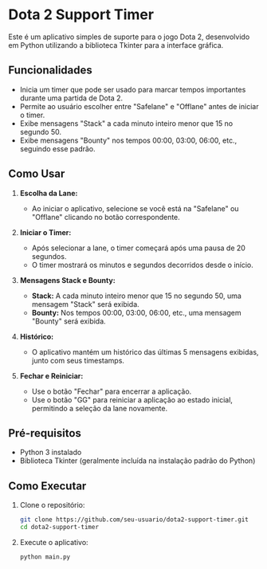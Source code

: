 # Dota 2 Support Timer

Este é um aplicativo simples de suporte para o jogo Dota 2, desenvolvido em Python utilizando a biblioteca Tkinter para a interface gráfica.

## Funcionalidades

- Inicia um timer que pode ser usado para marcar tempos importantes durante uma partida de Dota 2.
- Permite ao usuário escolher entre "Safelane" e "Offlane" antes de iniciar o timer.
- Exibe mensagens "Stack" a cada minuto inteiro menor que 15 no segundo 50.
- Exibe mensagens "Bounty" nos tempos 00:00, 03:00, 06:00, etc., seguindo esse padrão.

## Como Usar

1. **Escolha da Lane:**
   - Ao iniciar o aplicativo, selecione se você está na "Safelane" ou "Offlane" clicando no botão correspondente.

2. **Iniciar o Timer:**
   - Após selecionar a lane, o timer começará após uma pausa de 20 segundos.
   - O timer mostrará os minutos e segundos decorridos desde o início.

3. **Mensagens Stack e Bounty:**
   - **Stack:** A cada minuto inteiro menor que 15 no segundo 50, uma mensagem "Stack" será exibida.
   - **Bounty:** Nos tempos 00:00, 03:00, 06:00, etc., uma mensagem "Bounty" será exibida.

4. **Histórico:**
   - O aplicativo mantém um histórico das últimas 5 mensagens exibidas, junto com seus timestamps.

5. **Fechar e Reiniciar:**
   - Use o botão "Fechar" para encerrar a aplicação.
   - Use o botão "GG" para reiniciar a aplicação ao estado inicial, permitindo a seleção da lane novamente.

## Pré-requisitos

- Python 3 instalado
- Biblioteca Tkinter (geralmente incluída na instalação padrão do Python)

## Como Executar

1. Clone o repositório:
   ```bash
   git clone https://github.com/seu-usuario/dota2-support-timer.git
   cd dota2-support-timer


2. Execute o aplicativo:
   ```bash
   python main.py
